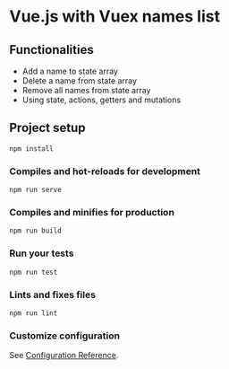 # Vue.js with Vuex names list

## Functionalities

- Add a name to state array
- Delete a name from state array
- Remove all names from state array
- Using state, actions, getters and mutations

## Project setup
```
npm install
```

### Compiles and hot-reloads for development
```
npm run serve
```

### Compiles and minifies for production
```
npm run build
```

### Run your tests
```
npm run test
```

### Lints and fixes files
```
npm run lint
```

### Customize configuration
See [Configuration Reference](https://cli.vuejs.org/config/).
